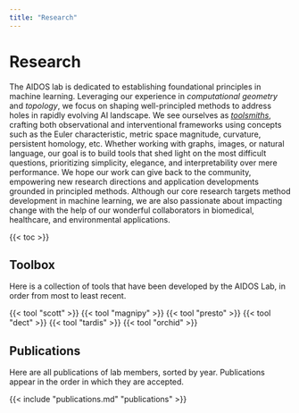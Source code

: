 ```yaml
---
title: "Research"
---
```


# Research

The AIDOS lab is dedicated to establishing foundational principles in
machine learning. Leveraging our experience in _computational geometry_
and _topology_, we focus on shaping well-principled methods to address
holes in rapidly evolving AI landscape. We see ourselves as
[_toolsmiths_](https://bastian.rieck.me/blog/2022/toolsmith/),
crafting both observational and interventional frameworks
using concepts such as the Euler characteristic, metric space magnitude,
curvature, persistent homology, etc. Whether working with graphs,
images, or natural language, our goal is to build tools that shed light
on the most difficult questions, prioritizing simplicity, elegance, and
interpretability over mere performance. We hope our work can give back
to the community, empowering new research directions and application
developments grounded in principled methods. Although our core research
targets method development in machine learning, we are also passionate
about impacting change with the help of our wonderful collaborators in
biomedical, healthcare, and environmental applications.

{{< toc >}}

## Toolbox

Here is a collection of tools that have been developed by the AIDOS Lab, in order from most to least recent.

{{< tool "scott" >}}
{{< tool "magnipy" >}}
{{< tool "presto" >}}
{{< tool "dect" >}}
{{< tool "tardis" >}}
{{< tool "orchid" >}}

## Publications

Here are all publications of lab members, sorted by year. Publications
appear in the order in which they are accepted.

{{< include "publications.md" "publications" >}}
